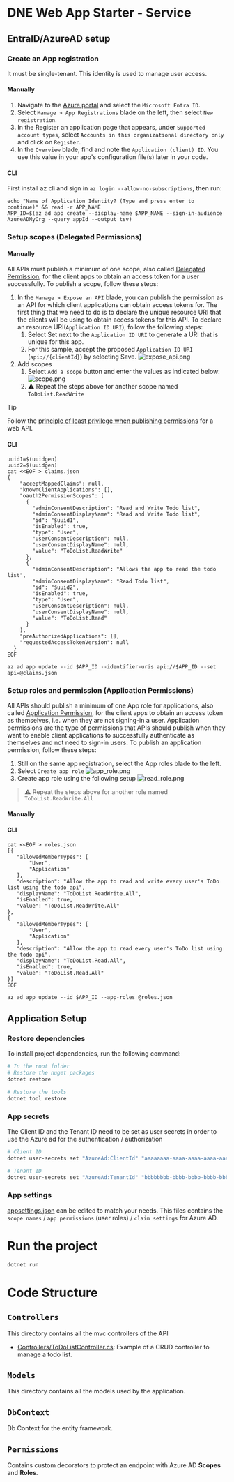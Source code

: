 # DNE Web App Starter - Service

## EntraID/AzureAD setup
### Create an App registration
It must be single-tenant. This identity is used to manage user access.
#### Manually
1. Navigate to the [Azure portal](https://portal.azure.com/) and select the `Microsoft Entra ID`.
1. Select `Manage > App Registrations` blade on the left, then select `New registration`.
1. In the Register an application page that appears, under `Supported account types`, select `Accounts in this organizational directory only` and click on `Register`.
1. In the `Overview` blade, find and note the `Application (client) ID`. You use this value in your app's configuration file(s) later in your code.

#### CLI
First install az cli and sign in `az login --allow-no-subscriptions`, then run:
```
echo "Name of Application Identity? (Type and press enter to continue)" && read -r APP_NAME
APP_ID=$(az ad app create --display-name $APP_NAME --sign-in-audience AzureADMyOrg --query appId --output tsv)
```

### Setup scopes (Delegated Permissions)
#### Manually
All APIs must publish a minimum of one scope, also called [Delegated Permission](https://learn.microsoft.com/en-us/entra/identity-platform/permissions-consent-overview#permission-types), for the client apps to obtain an access token for a user successfully. To publish a scope, follow these steps:
1. In the `Manage > Expose an API` blade, you can publish the permission as an API for which client applications can obtain access tokens for. The first thing that we need to do is to declare the unique resource URI that the clients will be using to obtain access tokens for this API. To declare an resource URI(`Application ID URI`), follow the following steps:
   1. Select Set next to the `Application ID URI` to generate a URI that is unique for this app.
   1. For this sample, accept the proposed `Application ID URI` (`api://{clientId}`) by selecting Save.
   ![expose_api.png](doc_assets/expose_api.png)
1. Add scopes
   1. Select `Add a scope` button and enter the values as indicated below:
      ![scope.png](doc_assets/scope.png)
   1. ⚠️ Repeat the steps above for another scope named `ToDoList.ReadWrite`

> [!TIP]
> Follow the [principle of least privilege when publishing permissions](https://learn.microsoft.com/en-us/security/zero-trust/develop/protected-api-example) for a web API.

#### CLI
```
uuid1=$(uuidgen)
uuid2=$(uuidgen)
cat <<EOF > claims.json
{
    "acceptMappedClaims": null,
    "knownClientApplications": [],
    "oauth2PermissionScopes": [
      {
        "adminConsentDescription": "Read and Write Todo list",
        "adminConsentDisplayName": "Read and Write Todo list",
        "id": "$uuid1",
        "isEnabled": true,
        "type": "User",
        "userConsentDescription": null,
        "userConsentDisplayName": null,
        "value": "ToDoList.ReadWrite"
      },
      {
        "adminConsentDescription": "Allows the app to read the todo list",
        "adminConsentDisplayName": "Read Todo list",
        "id": "$uuid2",
        "isEnabled": true,
        "type": "User",
        "userConsentDescription": null,
        "userConsentDisplayName": null,
        "value": "ToDoList.Read"
      }
    ],
    "preAuthorizedApplications": [],
    "requestedAccessTokenVersion": null
  }
EOF

az ad app update --id $APP_ID --identifier-uris api://$APP_ID --set api=@claims.json
```

### Setup roles and permission (Application Permissions)
All APIs should publish a minimum of one App role for applications, also called [Application Permission](https://learn.microsoft.com/en-us/entra/identity-platform/permissions-consent-overview#permission-types), for the client apps to obtain an access token as themselves, i.e. when they are not signing-in a user. Application permissions are the type of permissions that APIs should publish when they want to enable client applications to successfully authenticate as themselves and not need to sign-in users. To publish an application permission, follow these steps:
1. Still on the same app registration, select the App roles blade to the left.
1. Select `Create app role`
![app_role.png](doc_assets/app_role.png)
1. Create app role using the following setup
![read_role.png](doc_assets/read_role.png)
> ⚠️ Repeat the steps above for another role named `ToDoList.ReadWrite.All`
#### Manually
#### CLI
```
cat <<EOF > roles.json 
[{
   "allowedMemberTypes": [
       "User",
       "Application"
   ],
   "description": "Allow the app to read and write every user's ToDo list using the todo api",
   "displayName": "ToDoList.ReadWrite.All",
   "isEnabled": true,
   "value": "ToDoList.ReadWrite.All"
},
{
   "allowedMemberTypes": [
       "User",
       "Application"
   ],
   "description": "Allow the app to read every user's ToDo list using the todo api",
   "displayName": "ToDoList.Read.All",
   "isEnabled": true,
   "value": "ToDoList.Read.All"
}]
EOF

az ad app update --id $APP_ID --app-roles @roles.json
```

## Application Setup

### Restore dependencies
To install project dependencies, run the following command:
```sh
# In the root folder
# Restore the nuget packages
dotnet restore

# Restore the tools
dotnet tool restore
```

### App secrets
The Client ID and the Tenant ID need to be set as user secrets in order to use the Azure ad for the authentication / authorization
```sh
# Client ID
dotnet user-secrets set "AzureAd:ClientId" "aaaaaaaa-aaaa-aaaa-aaaa-aaaaaaaa" --project "src/Api"

# Tenant ID
dotnet user-secrets set "AzureAd:TenantId" "bbbbbbbb-bbbb-bbbb-bbbb-bbbbbbbb" --project "src/Api"
```

### App settings
[appsettings.json](appsettings.json) can be edited to match your needs. This files contains the `scope names` / `app permissions` (user roles) / `claim settings` for Azure AD.

# Run the project
```sh
dotnet run
```

# Code Structure

## `Controllers`

This directory contains all the mvc controllers of the API

- [Controllers/ToDoListController.cs](Controllers/ToDoListController.cs): Example of a CRUD controller to manage a todo list.

## `Models`

This directory contains all the models used by the application.

## `DbContext`

Db Context for the entity framework.

## `Permissions`

Contains custom decorators to protect an endpoint with Azure AD **Scopes** and **Roles**.
